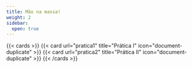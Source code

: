 ```yaml
---
title: Mão na massa!
weight: 2
sidebar:
  open: true
---
```


{{< cards >}}
  {{< card url="pratica1" title="Prática I" icon="document-duplicate" >}}
  {{< card url="pratica2" title="Prática II" icon="document-duplicate" >}}
{{< /cards >}}
